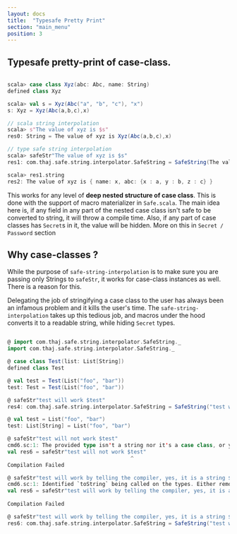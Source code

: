 ```yaml
---
layout: docs
title:  "Typesafe Pretty Print"
section: "main_menu"
position: 3
---
```


## Typesafe pretty-print of case-class.

```scala

scala> case class Xyz(abc: Abc, name: String)
defined class Xyz

scala> val s = Xyz(Abc("a", "b", "c"), "x")
s: Xyz = Xyz(Abc(a,b,c),x)

// scala string interpolation
scala> s"The value of xyz is $s"
res0: String = The value of xyz is Xyz(Abc(a,b,c),x)

// type safe string interpolation
scala> safeStr"The value of xyz is $s"
res1: com.thaj.safe.string.interpolator.SafeString = SafeString(The value of xyz is { name: x, abc: {x : a, y : b, z : c} })

scala> res1.string
res2: The value of xyz is { name: x, abc: {x : a, y : b, z : c} }
```


This works for any level of **deep nested structure of case class**. This is done with the support of macro materializer in `Safe.scala`.
The main idea here is, if any field in any part of the nested case class isn't safe to be converted to string, it will throw a compile time.
Also, if any part of case classes has `Secret`s in it, the value will be hidden. More on this in `Secret / Password` section

## Why case-classes ?

While the purpose of `safe-string-interpolation` is to make sure you are passing only Strings to `safeStr`, it works for case-class instances as well.
There is a reason for this.

Delegating the job of stringifying a case class to the user has always been an infamous problem and it kills the user's time. 
The `safe-string-interpolation` takes up this tedious job, and macros under the hood converts it to a readable string, while hiding `Secret` types.

```scala

@ import com.thaj.safe.string.interpolator.SafeString._
import com.thaj.safe.string.interpolator.SafeString._

@ case class Test(list: List[String])
defined class Test

@ val test = Test(List("foo", "bar"))
test: Test = Test(List("foo", "bar"))

@ safeStr"test will work $test"
res4: com.thaj.safe.string.interpolator.SafeString = SafeString("test will work { list: foo,bar }")

@ val test = List("foo", "bar")
test: List[String] = List("foo", "bar")

@ safeStr"test will not work $test"
cmd6.sc:1: The provided type isn't a string nor it's a case class, or you might have tried a `toString` on non-strings !
val res6 = safeStr"test will not work $test"
                                       ^
Compilation Failed

@ safeStr"test will work by telling the compiler, yes, it is a string ${test.toString}"
cmd6.sc:1: Identified `toString` being called on the types. Either remove it or use <yourType>.asStr if it has an instance of Safe.
val res6 = safeStr"test will work by telling the compiler, yes, it is a string ${test.toString}"
                                                                                      ^
Compilation Failed

@ safeStr"test will work by telling the compiler, yes, it is a string ${test.asStr}"
res6: com.thaj.safe.string.interpolator.SafeString = SafeString("test will work by telling the compiler, yes, it is a string foo,bar")

```
